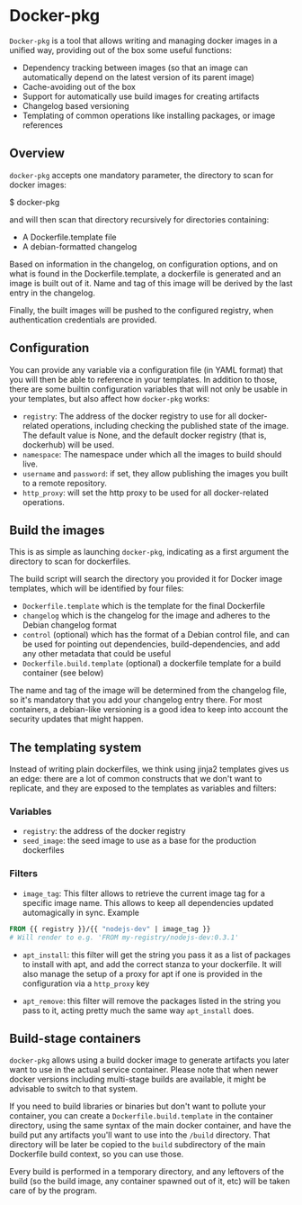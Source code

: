 Docker-pkg
==========

`Docker-pkg` is a tool that allows writing and managing docker images in a
unified way, providing out of the box some useful functions:

* Dependency tracking between images (so that an image can automatically depend
  on the latest version of its parent image)
* Cache-avoiding out of the box
* Support for automatically use build images for creating artifacts
* Changelog based versioning
* Templating of common operations like installing packages, or image references

Overview
--------

`docker-pkg` accepts one mandatory parameter, the directory to scan for
docker images:

  $ docker-pkg <directory>

and will then scan that directory recursively for directories containing:

* A Dockerfile.template file
* A debian-formatted changelog

Based on information in the changelog, on configuration options, and on what is
found in the Dockerfile.template, a dockerfile is generated and an image is
built out of it. Name and tag of this image will be derived by the last entry in
the changelog.

Finally, the built images will be pushed to the configured registry, when
authentication credentials are provided.

Configuration
-------------

You can provide any variable via a configuration file (in YAML format) that you
will then be able to reference in your templates. In addition to those, there
are some builtin configuration variables that will not only be usable in your
templates, but also affect how `docker-pkg` works:

* `registry`: The address of the docker registry to use for all docker-related
  operations, including checking the published state of the image. The default
  value is None, and the default docker registry (that is, dockerhub) will be
  used.
* `namespace`: The namespace under which all the images to build should live.
* `username` and `password`: if set, they allow publishing the images you built
  to a remote repository.
* `http_proxy`: will set the http proxy to be used for all docker-related operations.

Build the images
----------------

This is as simple as launching `docker-pkg`, indicating as a first argument
the directory to scan for dockerfiles.

The build script will search the directory you provided it for Docker image
templates, which will be identified by four files:

* `Dockerfile.template` which is the template for the final Dockerfile
* `changelog` which is the changelog for the image and adheres to the Debian
  changelog format
* `control` (optional) which has the format of a Debian control file, and can be
  used for pointing out dependencies, build-dependencies, and add any other
  metadata that could be useful
* `Dockerfile.build.template` (optional) a dockerfile template for a build
  container (see below)

The name and tag of the image will be determined from the changelog file, so
it's mandatory that you add your changelog entry there. For most containers, a
debian-like versioning is a good idea to keep into account the security updates
that might happen.

The templating system
---------------------

Instead of writing plain dockerfiles, we think using jinja2 templates gives us
an edge: there are a lot of common constructs that we don't want to replicate,
and they are exposed to the templates as variables and filters:

### Variables

* `registry`: the address of the docker registry
* `seed_image`: the seed image to use as a base for the production dockerfiles


### Filters

* `image_tag`: This filter allows to retrieve the current image tag for a
  specific image name. This allows to keep all dependencies updated
  automagically in sync. Example

``` dockerfile
FROM {{ registry }}/{{ "nodejs-dev" | image_tag }}
# Will render to e.g. 'FROM my-registry/nodejs-dev:0.3.1'
```

 * `apt_install`: this filter will get the string you pass it as a list of
   packages to install with apt, and add the correct stanza to your
   dockerfile. It will also manage the setup of a proxy for apt if one is
   provided in the configuration via a `http_proxy` key

 * `apt_remove`: this filter will remove the packages listed in the string you
   pass to it, acting pretty much the same way `apt_install` does.

Build-stage containers
----------------------

`docker-pkg` allows using a build docker image to generate artifacts you
later want to use in the actual service container. Please note that when newer
docker versions including multi-stage builds are available, it might be
advisable to switch to that system.

If you need to build libraries or binaries but don't want to pollute your
container, you can create a `Dockerfile.build.template` in the container
directory, using the same syntax of the main docker container, and have the
build put any artifacts you'll want to use into the `/build` directory. That
directory will be later be copied to the `build` subdirectory of the main
Dockerfile build context, so you can use those.

Every build is performed in a temporary directory, and any leftovers of the
build (so the build image, any container spawned out of it, etc) will be taken
care of by the program.
